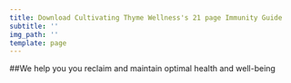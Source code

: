 ```yaml
---
title: Download Cultivating Thyme Wellness's 21 page Immunity Guide
subtitle: ''
img_path: ''
template: page
---
```

##We help you you reclaim and maintain optimal health and well-being
<script type="text/javascript" src="//marketing.kickback.live/form/generate.js?id=1"></script>
